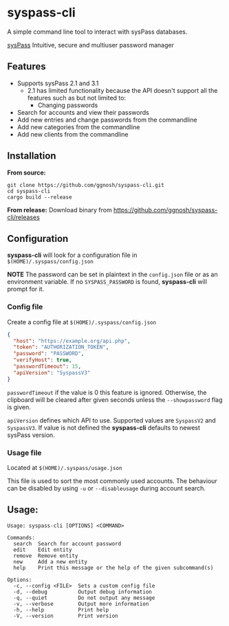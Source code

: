 # syspass-cli

A simple command line tool to interact with sysPass databases.

[sysPass](https://www.syspass.org/) Intuitive, secure and multiuser password manager

## Features
- Supports sysPass 2.1 and 3.1
  - 2.1 has limited functionality because the API doesn't support all the features such as but not limited to:
    - Changing passwords
- Search for accounts and view their passwords
- Add new entries and change passwords from the commandline
- Add new categories from the commandline
- Add new clients from the commandline

## Installation

**From source:**

```
git clone https://github.com/ggnosh/syspass-cli.git
cd syspass-cli
cargo build --release
```

**From release:**
Download binary from https://github.com/ggnosh/syspass-cli/releases

## Configuration

**syspass-cli** will look for a configuration file in `$(HOME)/.syspass/config.json`

**NOTE**
The password can be set in plaintext in the `config.json` file or as an environment variable.
If no `SYSPASS_PASSWORD` is found, **syspass-cli** will prompt for it.

### Config file

Create a config file at `$(HOME)/.syspass/config.json`
```json
{
  "host": "https://example.org/api.php",
  "token": "AUTHORIZATION_TOKEN",
  "password": "PASSWORD",
  "verifyHost": true,
  "passwordTimeout": 15,
  "apiVersion": "SyspassV3"
}
```

`passwordTimeout` if the value is 0 this feature is ignored.
Otherwise, the clipboard will be cleared after given seconds unless the `--showpassword` flag is given.

`apiVersion` defines which API to use. Supported values are `SyspassV2` and `SyspassV3`.
If value is not defined the **syspass-cli** defaults to newest sysPass version.

### Usage file

Located at `$(HOME)/.syspass/usage.json`

This file is used to sort the most commonly used accounts.
The behaviour can be disabled by using `-u` or `--disableusage` during account search.

## Usage:

```text
Usage: syspass-cli [OPTIONS] <COMMAND>

Commands:
  search  Search for account password
  edit    Edit entity
  remove  Remove entity
  new     Add a new entity
  help    Print this message or the help of the given subcommand(s)

Options:
  -c, --config <FILE>  Sets a custom config file
  -d, --debug          Output debug information
  -q, --quiet          Do not output any message
  -v, --verbose        Output more information
  -h, --help           Print help
  -V, --version        Print version
```
